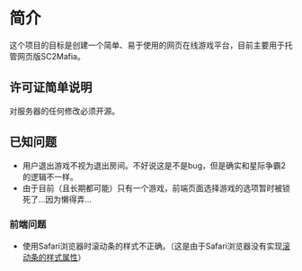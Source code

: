 # 简介
这个项目的目标是创建一个简单、易于使用的网页在线游戏平台，目前主要用于托管网页版SC2Mafia。

## 许可证简单说明
对服务器的任何修改必须开源。  

## 已知问题
* 用户退出游戏不视为退出房间。不好说这是不是bug，但是确实和星际争霸2的逻辑不一样。 
* 由于目前（且长期都可能）只有一个游戏，前端页面选择游戏的选项暂时被锁死了...因为懒得弄... 

### 前端问题
* 使用Safari浏览器时滚动条的样式不正确。（这是由于Safari浏览器没有实现[滚动条的样式属性](https://developer.mozilla.org/zh-CN/docs/Web/CSS/CSS_scrollbars_styling)）  